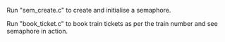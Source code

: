 Run "sem_create.c" to create and initialise a semaphore.

Run "book_ticket.c" to book train tickets as per the train number and see semaphore in action.
